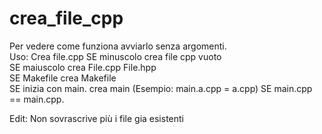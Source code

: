 # crea_file_cpp

Per vedere come funziona avviarlo senza argomenti.  
Uso: Crea file.cpp SE minuscolo crea file cpp vuoto  
SE maiuscolo crea File.cpp File.hpp  
SE Makefile crea Makefile  
SE inizia con main. crea main (Esempio: main.a.cpp = a.cpp) SE main.cpp == main.cpp.

Edit: Non sovrascrive più i file gia esistenti
